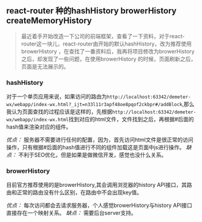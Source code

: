 ## react-router 种的hashHistory browerHistory createMemoryHistory

> 最近着手开始改造一下公司的前端框架，查看了一下资料，对于react-router这一块儿，react-router由开始的默认hashHistory，改为推荐使用browerHistory ，在查找了一番资料后，我再将项目修改为browerHistory 之后，却发现了一些问题，在使用browerHistory 的时候，页面刷新之后，页面是无法展示的。

### hashHistory 

对于一个单页应用来说，如果访问的路由为```http://localhost:63342/demeter-wx/webapp/index-wx.html?_ijt=n33l11r3apf48oe8pqof2ckbpr#/addBlock```,那么我认为页面查找的过程应该是这样的，先根据```http://localhost:63342/demeter-wx/webapp/index-wx.html```找到对应的html文件，文件找到之后，再根据#后面的hash值来渲染对应的组件。

*优点：*  服务器不需要进行任何的配置，因为，首先访问html文件是很正常的访问操作，只有根据#后面的hash值进行不同的组件加载这是页面中js进行操作。
*缺点：* 不利于SEO优化，但是如果是做微信开发，感觉也没什么关系。

### browerHistory 

目前官方推荐使用的是browerHistory,其会调用浏览器的history API接口，其路由和正常的路由没有什么区别，在路由中不会出现key值。

*优点：*  每次访问都会去请求服务器，个人感觉browerHistory与history API接口直接存在一个映射关系。
*缺点：*  需要后台server支持。